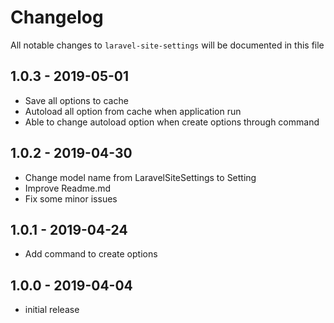 # Changelog

All notable changes to `laravel-site-settings` will be documented in this file

## 1.0.3 - 2019-05-01

- Save all options to cache
- Autoload all option from cache when application run
- Able to change autoload option when create options through command 

## 1.0.2 - 2019-04-30

- Change model name from LaravelSiteSettings to Setting
- Improve Readme.md
- Fix some minor issues

## 1.0.1 - 2019-04-24

- Add command to create options

## 1.0.0 - 2019-04-04

- initial release
